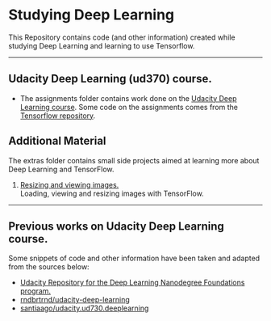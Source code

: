 # Studying Deep Learning

This Repository contains code (and other information) created while studying Deep Learning and learning to use Tensorflow.

___

## Udacity Deep Learning (ud370) course.

- The assignments folder contains work done on the [Udacity Deep Learning course](https://classroom.udacity.com/courses/ud730). Some code on the assignments comes from the [Tensorflow repository](https://github.com/tensorflow/tensorflow/tree/master/tensorflow/examples/udacity).

## Additional Material

The extras folder contains small side projects aimed at learning more about Deep Learning and TensorFlow.

1. [Resizing and viewing images.](extras/image-manipulation/image.ipynb)<br>
Loading, viewing and resizing images with TensorFlow.

___

## Previous works on Udacity Deep Learning course.

Some snippets of code and other information have been taken and adapted from the sources below:

 - [Udacity Repository for the Deep Learning Nanodegree Foundations program.](https://github.com/udacity/deep-learning)
 - [rndbrtrnd/udacity-deep-learning](https://github.com/rndbrtrnd/udacity-deep-learning)
 - [santiaago/udacity.ud730.deeplearning](https://github.com/santiaago/udacity.ud730.deeplearning)

